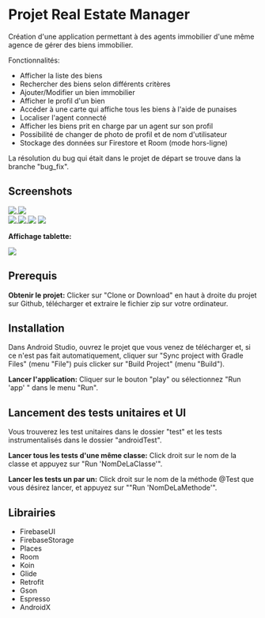# Projet Real Estate Manager
Création d'une application permettant à des agents immobilier d'une même agence de gérer des biens immobilier.

Fonctionnalités:
- Afficher la liste des biens
- Rechercher des biens selon différents critères
- Ajouter/Modifier un bien immobilier
- Afficher le profil d'un bien
- Accéder à une carte qui affiche tous les biens à l'aide de punaises
- Localiser l'agent connecté
- Afficher les biens prit en charge par un agent sur son profil
- Possibilité de changer de photo de profil et de nom d'utilisateur
- Stockage des données sur Firestore et Room (mode hors-ligne)


La résolution du bug qui était dans le projet de départ se trouve dans la branche "bug_fix".

## Screenshots
![](screenshots/list_properties.png).![](screenshots/property_detail.png)  
![](screenshots/add_address.png).![](screenshots/main_info.png).![](screenshots/add_pictures.png)
![](screenshots/filter.png)

**Affichage tablette:**

![](screenshots/tablet.png)

## Prerequis
**Obtenir le projet:**
Clicker sur "Clone or Download" en haut à droite du projet sur Github, télécharger et extraire
le fichier zip sur votre ordinateur.

## Installation
Dans Android Studio, ouvrez le projet que vous venez de télécharger
et, si ce n'est pas fait automatiquement, cliquer sur "Sync project with Gradle Files" (menu "File")
puis clicker sur "Build Project" (menu "Build").

**Lancer l'application:** Cliquer sur le bouton "play" ou sélectionnez "Run 'app' " dans le menu "Run".

## Lancement des tests unitaires et UI

Vous trouverez les test unitaires dans le dossier "test" et les tests instrumentalisés
dans le dossier "androidTest".

**Lancer tous les tests d'une même classe:** Click droit sur le nom de la classe
et appuyez sur "Run 'NomDeLaClasse'".

**Lancer les tests un par un:** Click droit sur le nom de la méthode @Test que vous désirez lancer,
et appuyez sur ""Run 'NomDeLaMethode'".

## Librairies

- FirebaseUI
- FirebaseStorage
- Places
- Room
- Koin
- Glide
- Retrofit
- Gson
- Espresso
- AndroidX


